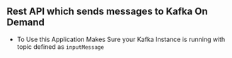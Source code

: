 
## Rest API which sends messages to Kafka On Demand


* To Use this Application Makes Sure your Kafka Instance is running with topic defined as 
```inputMessage```